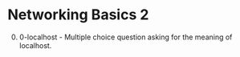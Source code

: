 # Networking Basics 2

0. 0-localhost - Multiple choice question asking for the meaning of localhost.
